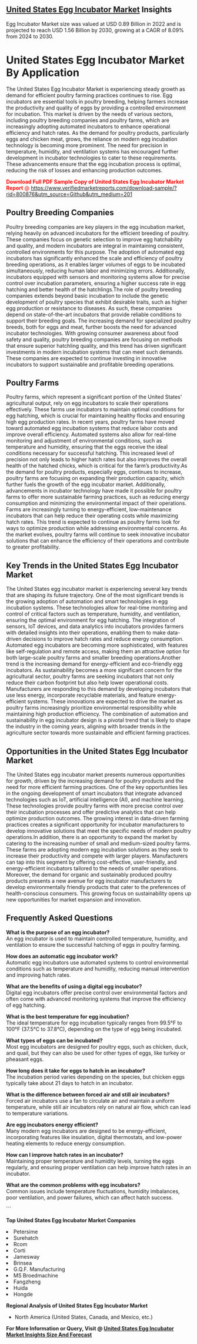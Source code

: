 <h2><a href="https://www.verifiedmarketreports.com/download-sample/?rid=800876&amp;utm_source=Github&amp;utm_medium=201" target="_blank">United States Egg Incubator Market</a> Insights</h2><p>Egg Incubator Market size was valued at USD 0.89 Billion in 2022 and is projected to reach USD 1.56 Billion by 2030, growing at a CAGR of 8.09% from 2024 to 2030.</p><p><h1>United States Egg Incubator Market By Application</h1><p>The United States Egg Incubator Market is experiencing steady growth as demand for efficient poultry farming practices continues to rise. Egg incubators are essential tools in poultry breeding, helping farmers increase the productivity and quality of eggs by providing a controlled environment for incubation. This market is driven by the needs of various sectors, including poultry breeding companies and poultry farms, which are increasingly adopting automated incubators to enhance operational efficiency and hatch rates. As the demand for poultry products, particularly eggs and chicken meat, grows, the reliance on modern egg incubation technology is becoming more prominent. The need for precision in temperature, humidity, and ventilation systems has encouraged further development in incubator technologies to cater to these requirements. These advancements ensure that the egg incubation process is optimal, reducing the risk of losses and enhancing production outcomes.<p><span class=""><span style="color: #ff0000;"><strong>Download Full PDF Sample Copy of United States Egg Incubator Market Report</strong> @ </span><a href="https://www.verifiedmarketreports.com/download-sample/?rid=800876&amp;utm_source=Github&amp;utm_medium=201" target="_blank">https://www.verifiedmarketreports.com/download-sample/?rid=800876&amp;utm_source=Github&amp;utm_medium=201</a></span></p></p><h2>Poultry Breeding Companies</h2><p>Poultry breeding companies are key players in the egg incubation market, relying heavily on advanced incubators for the efficient breeding of poultry. These companies focus on genetic selection to improve egg hatchability and quality, and modern incubators are integral in maintaining consistent, controlled environments for this purpose. The adoption of automated egg incubators has significantly enhanced the scale and efficiency of poultry breeding operations, as it enables larger volumes of eggs to be incubated simultaneously, reducing human labor and minimizing errors. Additionally, incubators equipped with sensors and monitoring systems allow for precise control over incubation parameters, ensuring a higher success rate in egg hatching and better health of the hatchlings.The role of poultry breeding companies extends beyond basic incubation to include the genetic development of poultry species that exhibit desirable traits, such as higher egg production or resistance to diseases. As such, these companies depend on state-of-the-art incubators that provide reliable conditions to support their breeding goals. The increasing demand for specialized poultry breeds, both for eggs and meat, further boosts the need for advanced incubator technologies. With growing consumer awareness about food safety and quality, poultry breeding companies are focusing on methods that ensure superior hatchling quality, and this trend has driven significant investments in modern incubation systems that can meet such demands. These companies are expected to continue investing in innovative incubators to support sustainable and profitable breeding operations.<h2>Poultry Farms</h2><p>Poultry farms, which represent a significant portion of the United States' agricultural output, rely on egg incubators to scale their operations effectively. These farms use incubators to maintain optimal conditions for egg hatching, which is crucial for maintaining healthy flocks and ensuring high egg production rates. In recent years, poultry farms have moved toward automated egg incubation systems that reduce labor costs and improve overall efficiency. Automated systems also allow for real-time monitoring and adjustment of environmental conditions, such as temperature and humidity, ensuring that the eggs receive the ideal conditions necessary for successful hatching. This increased level of precision not only leads to higher hatch rates but also improves the overall health of the hatched chicks, which is critical for the farm’s productivity.As the demand for poultry products, especially eggs, continues to increase, poultry farms are focusing on expanding their production capacity, which further fuels the growth of the egg incubator market. Additionally, advancements in incubator technology have made it possible for poultry farms to offer more sustainable farming practices, such as reducing energy consumption and minimizing the environmental impact of their operations. Farms are increasingly turning to energy-efficient, low-maintenance incubators that can help reduce their operating costs while maximizing hatch rates. This trend is expected to continue as poultry farms look for ways to optimize production while addressing environmental concerns. As the market evolves, poultry farms will continue to seek innovative incubator solutions that can enhance the efficiency of their operations and contribute to greater profitability.<h2>Key Trends in the United States Egg Incubator Market</h2><p>The United States egg incubator market is experiencing several key trends that are shaping its future trajectory. One of the most significant trends is the growing adoption of automation and smart technologies in egg incubation systems. These technologies allow for real-time monitoring and control of critical factors such as temperature, humidity, and ventilation, ensuring the optimal environment for egg hatching. The integration of sensors, IoT devices, and data analytics into incubators provides farmers with detailed insights into their operations, enabling them to make data-driven decisions to improve hatch rates and reduce energy consumption. Automated egg incubators are becoming more sophisticated, with features like self-regulation and remote access, making them an attractive option for both large-scale poultry farms and smaller breeding operations.Another trend is the increasing demand for energy-efficient and eco-friendly egg incubators. As sustainability becomes a more significant concern for the agricultural sector, poultry farms are seeking incubators that not only reduce their carbon footprint but also help lower operational costs. Manufacturers are responding to this demand by developing incubators that use less energy, incorporate recyclable materials, and feature energy-efficient systems. These innovations are expected to drive the market as poultry farms increasingly prioritize environmental responsibility while maintaining high production efficiency. The combination of automation and sustainability in egg incubator design is a pivotal trend that is likely to shape the industry in the coming years, aligning with broader trends in the agriculture sector towards more sustainable and efficient farming practices.<h2>Opportunities in the United States Egg Incubator Market</h2><p>The United States egg incubator market presents numerous opportunities for growth, driven by the increasing demand for poultry products and the need for more efficient farming practices. One of the key opportunities lies in the ongoing development of smart incubators that integrate advanced technologies such as IoT, artificial intelligence (AI), and machine learning. These technologies provide poultry farms with more precise control over their incubation processes and offer predictive analytics that can help optimize production outcomes. The growing interest in data-driven farming practices creates a significant opportunity for incubator manufacturers to develop innovative solutions that meet the specific needs of modern poultry operations.In addition, there is an opportunity to expand the market by catering to the increasing number of small and medium-sized poultry farms. These farms are adopting modern egg incubation solutions as they seek to increase their productivity and compete with larger players. Manufacturers can tap into this segment by offering cost-effective, user-friendly, and energy-efficient incubators tailored to the needs of smaller operations. Moreover, the demand for organic and sustainably produced poultry products presents a new avenue for egg incubator manufacturers to develop environmentally friendly products that cater to the preferences of health-conscious consumers. This growing focus on sustainability opens up new opportunities for market expansion and innovation.<h2>Frequently Asked Questions</h2><p><strong>What is the purpose of an egg incubator?</strong><br> An egg incubator is used to maintain controlled temperature, humidity, and ventilation to ensure the successful hatching of eggs in poultry farming.</p><p><strong>How does an automatic egg incubator work?</strong><br> Automatic egg incubators use automated systems to control environmental conditions such as temperature and humidity, reducing manual intervention and improving hatch rates.</p><p><strong>What are the benefits of using a digital egg incubator?</strong><br> Digital egg incubators offer precise control over environmental factors and often come with advanced monitoring systems that improve the efficiency of egg hatching.</p><p><strong>What is the best temperature for egg incubation?</strong><br> The ideal temperature for egg incubation typically ranges from 99.5°F to 100°F (37.5°C to 37.8°C), depending on the type of egg being incubated.</p><p><strong>What types of eggs can be incubated?</strong><br> Most egg incubators are designed for poultry eggs, such as chicken, duck, and quail, but they can also be used for other types of eggs, like turkey or pheasant eggs.</p><p><strong>How long does it take for eggs to hatch in an incubator?</strong><br> The incubation period varies depending on the species, but chicken eggs typically take about 21 days to hatch in an incubator.</p><p><strong>What is the difference between forced air and still air incubators?</strong><br> Forced air incubators use a fan to circulate air and maintain a uniform temperature, while still air incubators rely on natural air flow, which can lead to temperature variations.</p><p><strong>Are egg incubators energy efficient?</strong><br> Many modern egg incubators are designed to be energy-efficient, incorporating features like insulation, digital thermostats, and low-power heating elements to reduce energy consumption.</p><p><strong>How can I improve hatch rates in an incubator?</strong><br> Maintaining proper temperature and humidity levels, turning the eggs regularly, and ensuring proper ventilation can help improve hatch rates in an incubator.</p><p><strong>What are the common problems with egg incubators?</strong><br> Common issues include temperature fluctuations, humidity imbalances, poor ventilation, and power failures, which can affect hatch success.</p>```</p><p><strong>Top United States Egg Incubator Market Companies</strong></p><div data-test-id=""><p><li>Petersime</li><li> Surehatch</li><li> Rcom</li><li> Corti</li><li> Jamesway</li><li> Brinsea</li><li> G.Q.F. Manufacturing</li><li> MS Broedmachine</li><li> Fangzheng</li><li> Huida</li><li> Hongde</li></p><div><strong>Regional Analysis of&nbsp;United States Egg Incubator Market</strong></div><ul><li dir="ltr"><p dir="ltr">North America&nbsp;(United States, Canada, and Mexico, etc.)</p></li></ul><p><strong>For More Information or Query, Visit @&nbsp;</strong><strong><a href="https://www.verifiedmarketreports.com/product/egg-incubator-market/?utm_source=Github&amp;utm_medium=201" target="_blank">United States Egg Incubator Market Insights Size And Forecast</a></strong></p></div>
